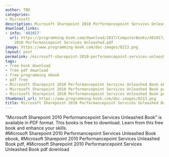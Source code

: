 ```yaml
---
author: TBD
categories:
- Microsoft
description: Microsoft Sharepoint 2010 Performancepoint Services Unleashed Book
download_links:
- info: '401017'
  url: https://programming-book.com/download/2017/ComputerBooks/401017/Microsoft Sharepoint
    2010 Performancepoint Services Unleashed.pdf
image: https://www.programming-book.com/doc-images/8213.png
layout: post
permalink: /microsoft-sharepoint-2010-performancepoint-services-unleashed-book.html
tags:
- free book download
- free pdf download
- free programming ebook
- pdf free
- Microsoft Sharepoint 2010 Performancepoint Services Unleashed Book ebook
- Microsoft Sharepoint 2010 Performancepoint Services Unleashed Book pdf
- Microsoft Sharepoint 2010 Performancepoint Services Unleashed Book pdf download
thumbnail_url: https://www.programming-book.com/doc-images/8213.png
title: Microsoft Sharepoint 2010 Performancepoint Services Unleashed Book
---
```


 
<div class="item-desc text-justify">
  "Microsoft Sharepoint 2010 Performancepoint Services Unleashed Book" is available in PDF format. This books is free to download. Learn from this free book and enhance your skills.
  <br>
  #Microsoft Sharepoint 2010 Performancepoint Services Unleashed Book ebook, #Microsoft Sharepoint 2010 Performancepoint Services Unleashed Book pdf, #Microsoft Sharepoint 2010 Performancepoint Services Unleashed Book pdf download
</div>